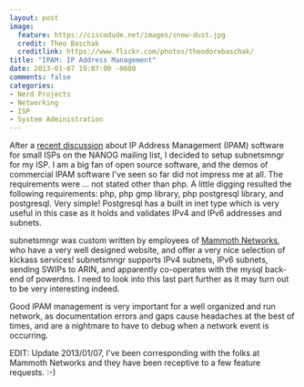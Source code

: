```yaml
---
layout: post
image:
  feature: https://ciscodude.net/images/snow-dust.jpg
  credit: Theo Baschak
  creditlink: https://www.flickr.com/photos/theodorebaschak/
title: "IPAM: IP Address Management"
date: 2013-01-07 19:07:00 -0600
comments: false
categories:
- Nerd Projects
- Networking
- ISP
- System Administration
---
```

After a [recent discussion](http://mailman.nanog.org/pipermail/nanog/2012-December/thread.html#54210) about IP Address Management (IPAM) software for small ISPs on the NANOG mailing list, I decided to setup subnetsmngr for my ISP. I am a big fan of open source software, and the demos of commercial IPAM software I've seen so far did not impress me at all. The requirements were ... not stated other than php. A little digging resulted the following requirements: php, php gmp library, php postgresql library, and postgresql. Very simple! Postgresql has a built in inet type which is very useful in this case as it holds and validates IPv4 and IPv6 addresses and subnets.

<!--more-->

subnetsmngr was custom written by employees of [Mammoth Networks](http://www.mammothnetworks.com/), who have a very well designed website, and offer a very nice selection of kickass services! subnetsmngr supports IPv4 subnets, IPv6 subnets, sending SWIPs to ARIN, and apparently co-operates with the mysql back-end of powerdns. I need to look into this last part further as it may turn out to be very interesting indeed.

Good IPAM management is very important for a well organized and run network, as documentation errors and gaps cause headaches at the best of times, and are a nightmare to have to debug when a network event is occurring.

EDIT: Update 2013/01/07, I've been corresponding with the folks at Mammoth Networks and they have been receptive to a few feature requests. :-)
